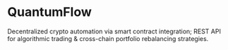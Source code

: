 # QuantumFlow
Decentralized crypto automation via smart contract integration; REST API for algorithmic trading &amp; cross-chain portfolio rebalancing strategies.
